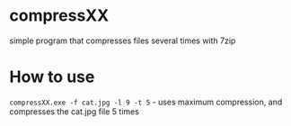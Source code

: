 # compressXX
simple program that compresses files several times with 7zip

# How to use
```compressXX.exe -f cat.jpg -l 9 -t 5``` - uses maximum compression, and compresses the cat.jpg file 5 times
